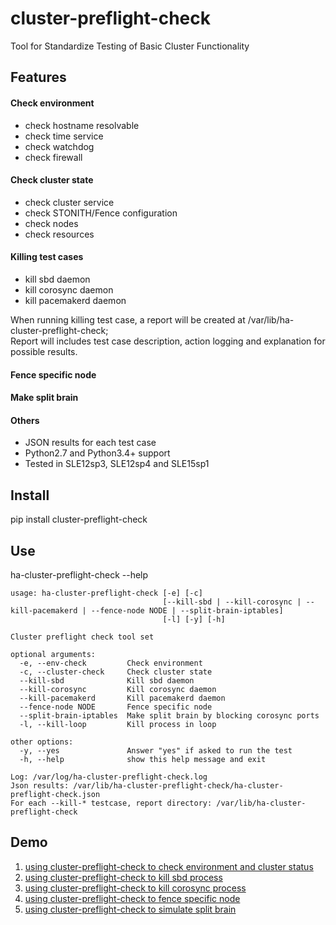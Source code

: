 # cluster-preflight-check
Tool for Standardize Testing of Basic Cluster Functionality

## Features
#### Check environment
* check hostname resolvable
* check time service
* check watchdog
* check firewall
#### Check cluster state
* check cluster service
* check STONITH/Fence configuration
* check nodes
* check resources
#### Killing test cases
* kill sbd daemon
* kill corosync daemon
* kill pacemakerd daemon

When running killing test case, a report will be created at /var/lib/ha-cluster-preflight-check;<br>
Report will includes test case description, action logging and explanation for possible results.
#### Fence specific node
#### Make split brain
#### Others
* JSON results for each test case
* Python2.7 and Python3.4+ support
* Tested in SLE12sp3, SLE12sp4 and SLE15sp1

## Install
pip install cluster-preflight-check

## Use
ha-cluster-preflight-check --help
```
usage: ha-cluster-preflight-check [-e] [-c]
                                  [--kill-sbd | --kill-corosync | --kill-pacemakerd | --fence-node NODE | --split-brain-iptables]
                                  [-l] [-y] [-h]

Cluster preflight check tool set

optional arguments:
  -e, --env-check         Check environment
  -c, --cluster-check     Check cluster state
  --kill-sbd              Kill sbd daemon
  --kill-corosync         Kill corosync daemon
  --kill-pacemakerd       Kill pacemakerd daemon
  --fence-node NODE       Fence specific node
  --split-brain-iptables  Make split brain by blocking corosync ports
  -l, --kill-loop         Kill process in loop

other options:
  -y, --yes               Answer "yes" if asked to run the test
  -h, --help              show this help message and exit

Log: /var/log/ha-cluster-preflight-check.log
Json results: /var/lib/ha-cluster-preflight-check/ha-cluster-preflight-check.json
For each --kill-* testcase, report directory: /var/lib/ha-cluster-preflight-check
```



## Demo
1. [using cluster-preflight-check to check environment and cluster status](https://asciinema.org/a/273850)
2. [using cluster-preflight-check to kill sbd process](https://asciinema.org/a/273851)
3. [using cluster-preflight-check to kill corosync process](https://asciinema.org/a/273852)
4. [using cluster-preflight-check to fence specific node](https://asciinema.org/a/273853)
5. [using cluster-preflight-check to simulate split brain](https://asciinema.org/a/273854)
